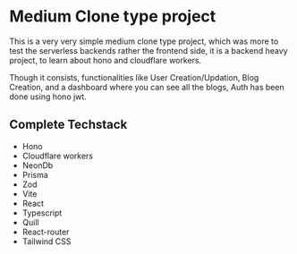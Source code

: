 # Medium Clone type project

This is a very very simple medium clone type project, which was more to test the serverless backends rather the frontend side, it is a backend heavy project, to learn about hono and cloudflare workers.

Though it consists, functionalities like User Creation/Updation, Blog Creation, and a dashboard where you can see all the blogs, Auth has been done using hono jwt.

## Complete Techstack

- Hono
- Cloudflare workers
- NeonDb
- Prisma
- Zod
- Vite
- React
- Typescript
- Quill
- React-router
- Tailwind CSS
